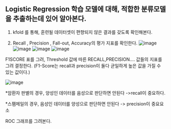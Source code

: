 ## Logistic Regression 학습 모델에 대해, 적합한 분류모델을 추출하는데 있어 알아본다.

1. kfold 를 통해, 훈련될 데이터셋이 편향되지 않은 결과를 갖도록 확인해본다.

2. Recall , Precision , Fall-out, Accuracy의 평가 지표를 확인한다.
![image](https://user-images.githubusercontent.com/70446214/97321536-5557e100-18b2-11eb-89b4-8e92cfe350a1.png)
![image](https://user-images.githubusercontent.com/70446214/97321559-5be65880-18b2-11eb-96d0-e46a90e493d5.png)
![image](https://user-images.githubusercontent.com/70446214/97321591-630d6680-18b2-11eb-894f-da663d8dc27a.png)
![image](https://user-images.githubusercontent.com/70446214/97321607-69034780-18b2-11eb-9e6b-3212ac61411a.png)

F1SCORE 표를 그려, Threshold 값에 따른 RECALL,PRECISION.... 값들의 지표를 그려 결정한다.
(F1-Score는 recall과 precision이 둘다 균일하게 높은 값을 가질 수 있는 값이다.)


![image](https://user-images.githubusercontent.com/70446214/97321648-74567300-18b2-11eb-8c38-49b5f12f1b14.png)


*암환자 판별의 경우, 양성인 데이터를 음성으로 판단하면 안된다 ->recall이 중요하다.


*스팸메일의 경우, 음성인 데이터를 양성으로 판단하면 안된다 -> precision이 중요요소


ROC 그래프를 그려본다.
